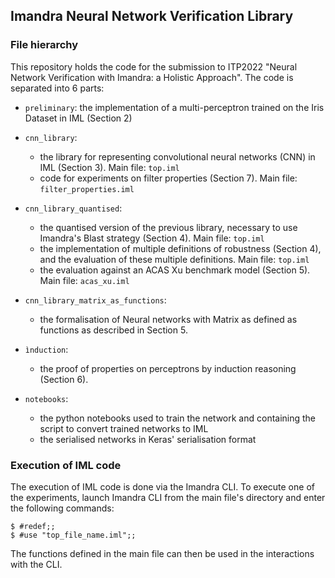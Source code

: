 ## Imandra Neural Network Verification Library

### File hierarchy

This repository holds the code for the submission to ITP2022 "Neural Network Verification with Imandra: a Holistic Approach".
The code is separated into 6 parts:

* `preliminary`: the implementation of a multi-perceptron trained on the Iris Dataset in IML (Section 2)

* `cnn_library`:
  - the library for representing convolutional neural networks (CNN) in IML (Section 3). Main file: `top.iml`
  - code for experiments on filter properties (Section 7). Main file: `filter_properties.iml`

* `cnn_library_quantised`:
  - the quantised version of the previous library, necessary to use Imandra's Blast strategy (Section 4). Main file: `top.iml`
  - the implementation of multiple definitions of robustness (Section 4), and the evaluation of these multiple definitions. Main file: `top.iml`
  - the evaluation against an ACAS Xu benchmark model (Section 5). Main file: `acas_xu.iml`

* `cnn_library_matrix_as_functions`:
  - the formalisation of Neural networks with Matrix as defined as functions as described in Section 5.

* `ìnduction`:
  - the proof of properties on perceptrons by induction reasoning (Section 6).

* `notebooks`: 
  - the python notebooks used to train the network and containing the script to convert trained networks to IML
  - the serialised networks in Keras' serialisation format

### Execution of IML code

The execution of IML code is done via the Imandra CLI. To execute one of the experiments, launch Imandra CLI from the main file's directory and enter the following commands:

```
$ #redef;;
$ #use "top_file_name.iml";;
```

The functions defined in the main file can then be used in the interactions with the CLI.
